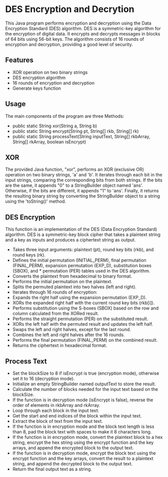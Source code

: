 # DES Encryption and Decrytion

This Java program performs encryption and decryption using the Data Encryption Standard (DES) algorithm. DES is a symmetric-key algorithm for the encryption of digital data. It encrypts and decrypts messages in blocks of 64 bits using 56-bit keys. The algorithm consists of 16 rounds of encryption and decryption, providing a good level of security.

## Features

* XOR operation on two binary strings
* DES encryption algorithm
* 16 rounds of encryption and decryption
* Generate keys function

## Usage

The main components of the program are three Methods:

* public static String xor(String a, String b)
* public static String encrypt(String pt, String[] rkb, String[] rk)
* public static String processText(String inputText, String[] rkbArray, String[] rkArray, boolean isEncrypt)

## XOR

The provided Java function, "xor", performs an XOR (exclusive OR) operation on two binary strings, 'a' and 'b'. 
It iterates through each bit in the input strings, comparing the corresponding bits from both strings. 
If the bits are the same, it appends "0" to a StringBuilder object named 'ans'. Otherwise, if the bits are 
different, it appends "1" to 'ans'. Finally, it returns the resulting binary string by converting the 
StringBuilder object to a string using the 'toString()' method.

## DES Encryption

This function is an implementation of the DES (Data Encryption Standard) algorithm. DES is a symmetric-key block cipher that takes a plaintext string and a key as inputs and produces a ciphertext string as output.

* Takes three input arguments: plaintext (pt), round key bits (rkb), and round keys (rk).
* Defines the initial permutation (INITIAL_PERM), final permutation (FINAL_PERM), expansion permutation (EXP_D), substitution boxes (SBOX), and * permutation (PER) tables used in the DES algorithm.
* Converts the plaintext from hexadecimal to binary format.
* Performs the initial permutation on the plaintext.
* Splits the permuted plaintext into two halves (left and right).
* Iterates through 16 rounds of encryption:
 * Expands the right half using the expansion permutation (EXP_D).
 * XORs the expanded right half with the current round key bits (rkb[i]).
 * Performs substitution using the S-boxes (SBOX) based on the row and column calculated from the XORed result.
 * Performs the straight permutation (PER) on the substituted result.
 * XORs the left half with the permuted result and updates the left half.
 * Swaps the left and right halves, except for the last round.
* Combines the left and right halves after the 16 rounds.
* Performs the final permutation (FINAL_PERM) on the combined result.
* Returns the ciphertext in hexadecimal format.

## Process Text

* Set the blockSize to 8 if isEncrypt is true (encryption mode), otherwise set it to 16 (decryption mode).
* Initialize an empty StringBuilder named outputText to store the result.
* Calculate the number of blocks needed for the input text based on the blockSize.
* If the function is in decryption mode (isEncrypt is false), reverse the order of elements in rkbArray and rkArray.
* Loop through each block in the input text:
* Get the start and end indices of the block within the input text.
* Extract the block of text from the input text.
* If the function is in encryption mode and the block text length is less than 8, pad the block text with spaces to make it 8 characters long.
* If the function is in encryption mode, convert the plaintext block to a hex string, encrypt the hex string using the encrypt function and the key arrays, and append the encrypted block to the output text.
* If the function is in decryption mode, encrypt the block text using the encrypt function and the key arrays, convert the result to a plaintext string, and append the decrypted block to the output text.
* Return the final output text as a string.






